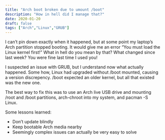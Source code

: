 ```yaml
---
title: "Arch boot broken due to umount /boot"
description: "How in hell did I manage that?"
date: 2020-01-20
draft: false
tags: ["Arch","Linux","GRUB"]
---
```


I can’t pin down exactly when it happened, but at some point my laptop’s Arch partition stopped booting. It would give me an error “You must load the Linux kernel first!” What in hell do you mean by that? What changed since last week? You were fine last time I used you!

I suspected an issue with GRUB, but I understand now what actually happened. Some how, Linux had upgraded without /boot mounted, causing a version discrepency. /boot expected an older kernel, but all that existed was the new one.

The best way to fix this was to use an Arch live USB drive and mounting /root and /boot partitions, arch-chroot into my system, and pacman -S Linux.

Some lessons learned:

 - Don’t update blindly
 - Keep bootable Arch media nearby
 - Seemingly complex issues can actually be very easy to solve
